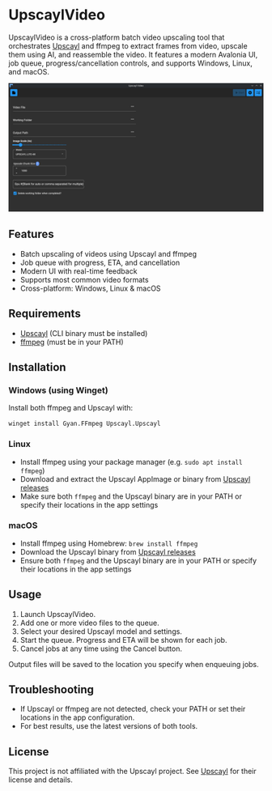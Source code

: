 # UpscaylVideo

UpscaylVideo is a cross-platform batch video upscaling tool that orchestrates [Upscayl](https://github.com/upscayl/upscayl) and ffmpeg to extract frames from video, upscale them using AI, and reassemble the video. It features a modern Avalonia UI, job queue, progress/cancellation controls, and supports Windows, Linux, and macOS.

![Screenshot](screenshot.png)

## Features

- Batch upscaling of videos using Upscayl and ffmpeg
- Job queue with progress, ETA, and cancellation
- Modern UI with real-time feedback
- Supports most common video formats
- Cross-platform: Windows, Linux & macOS

## Requirements

- [Upscayl](https://github.com/upscayl/upscayl) (CLI binary must be installed)
- [ffmpeg](https://ffmpeg.org/) (must be in your PATH)

## Installation

### Windows (using Winget)

Install both ffmpeg and Upscayl with:

```shell
winget install Gyan.FFmpeg Upscayl.Upscayl
```

### Linux

- Install ffmpeg using your package manager (e.g. `sudo apt install ffmpeg`)
- Download and extract the Upscayl AppImage or binary from [Upscayl releases](https://github.com/upscayl/upscayl/releases)
- Make sure both `ffmpeg` and the Upscayl binary are in your PATH or specify their locations in the app settings

### macOS

- Install ffmpeg using Homebrew: `brew install ffmpeg`
- Download the Upscayl binary from [Upscayl releases](https://github.com/upscayl/upscayl/releases)
- Ensure both `ffmpeg` and the Upscayl binary are in your PATH or specify their locations in the app settings

## Usage

1. Launch UpscaylVideo.
2. Add one or more video files to the queue.
3. Select your desired Upscayl model and settings.
4. Start the queue. Progress and ETA will be shown for each job.
5. Cancel jobs at any time using the Cancel button.

Output files will be saved to the location you specify when enqueuing jobs.

## Troubleshooting

- If Upscayl or ffmpeg are not detected, check your PATH or set their locations in the app configuration.
- For best results, use the latest versions of both tools.

## License

This project is not affiliated with the Upscayl project. See
[Upscayl](https://github.com/upscayl/upscayl) for their license and details.
